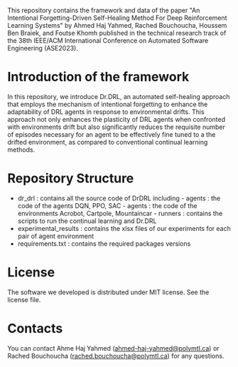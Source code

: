 This repository contains the framework and data of the paper "An Intentional Forgetting-Driven Self-Healing Method For Deep Reinforcement Learning Systems" by Ahmed Haj Yahmed, Rached Bouchoucha,  Houssem Ben Braiek, and Foutse Khomh published in the technical research track of the 38th IEEE/ACM International Conference on Automated Software Engineering (ASE2023). 

# Introduction of the framework
In this repository, we introduce Dr.DRL, an automated self-healing approach that employs the mechanism of intentional forgetting to enhance the adaptability of DRL agents in response to environmental drifts. This approach not only enhances the plasticity of DRL agents when confronted with environments drift but also significantly reduces the requisite number of episodes necessary for an agent to be effectively fine tuned to a the drifted environment, as compared to conventional continual learning methods.

# Repository Structure
* dr_drl : contains all the source code of DrDRL including
       - agents : the code of the agents DQN, PPO, SAC
       - agents : the code of the environments Acrobot, Cartpole, Mountaincar
       - runners : contains the scripts to run the continual learning and Dr.DRL
* experimental_results : contains the xlsx files of our experiments for each pair of agent environment
* requirements.txt : contains the required packages versions

# License
The software we developed is distributed under MIT license. See the license file.

# Contacts
You can contact Ahme Haj Yahmed (ahmed-haj-yahmed@polymtl.ca) or Rached Bouchoucha (rached.bouchoucha@polymtl.ca) for any questions.
